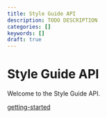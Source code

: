 ```yaml
---
title: Style Guide API
description: TODO DESCRIPTION
categories: []
keywords: []
draft: true
---
```


# Style Guide API

Welcome to the Style Guide API.

[getting-started](/getting-started/)

